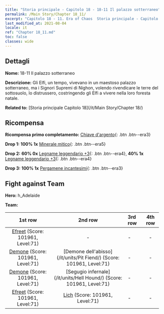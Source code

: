 ```yaml
---
title: "Storia principale - Capitolo 18 - 18-11 Il palazzo sotterraneo"
permalink: /Main Story/Chapter 18_11/
excerpt: "Capitolo 18 - 11. Era of Chaos  Storia principale - Capitolo 18_11. 18-11 Il palazzo sotterraneo"
last_modified_at: 2021-08-04
locale: it
ref: "Chapter 18_11.md"
toc: false
classes: wide
---
```


## Dettagli

 **Nome:** 18-11 Il palazzo sotterraneo

 **Descrizione:** Gli Elfi, un tempo, vivevano in un maestoso palazzo sotterraneo, ma i Signori Supremi di Nighon, volendo rivendicare le terre del sottosuolo, lo distrussero, costringendo gli Elfi a vivere nella loro foresta natale.

 **Related to:** [Storia principale Capitolo 18](/it/Main Story/Chapter 18/)

## Ricompensa

 **Ricompensa primo completamento:** [Chiave d'argento](/ItemsIT/con_693/){: .btn .btn--era3}

 **Drop 1:** **100% 1x** [Minerale mitico](/ItemsIT/mat_61/){: .btn .btn--era5}

 **Drop 2:** **60% 0x** [Legname leggendario +3](/ItemsIT/mat_55/){: .btn .btn--era4}, **40% 1x** [Legname leggendario +3](/ItemsIT/mat_55/){: .btn .btn--era4}

 **Drop 3:** **100% 1x** [Pergamene incantesimi](/ItemsIT/con_694/){: .btn .btn--era3}


## Fight against Team
 **Hero:** h_Adelaide

 **Team:**


  | 1st row | 2nd row | 3rd row | 4th row |
  |:----:|:----:|:----|:----:|
  | [Efreet](/it/units/Efreeti/) (Score: 101961, Level:71)  | - | - | - |
  | [Demone](/it/units/Demon/) (Score: 101961, Level:71)  | [Demone dell'abisso](/it/units/Pit Fiend/) (Score: 101961, Level:71)  | - | - |
  | [Demone](/it/units/Demon/) (Score: 101961, Level:71)  | [Segugio infernale](/it/units/Hell Hound/) (Score: 101961, Level:71)  | - | - |
  | [Efreet](/it/units/Efreeti/) (Score: 101961, Level:71)  | [Lich](/it/units/Lich/) (Score: 101961, Level:71)  | - | - |


